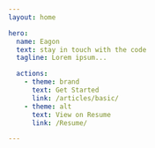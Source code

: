 ```yaml
---
layout: home

hero:
  name: Eagon
  text: stay in touch with the code
  tagline: Lorem ipsum...

  actions:
    - theme: brand
      text: Get Started
      link: /articles/basic/
    - theme: alt
      text: View on Resume
      link: /Resume/

---
```

<script setup>
import home from './.vitepress/components/home.vue'
import githubCalendat from './.vitepress/components/githubCalendar/index.vue'
import team from './team/components/index.vue'
</script>
<home />
<githubCalendat/>
<team/>

<style lang="scss">

@import './index.scss';
@import './.vitepress/theme/custom.scss';

</style>
